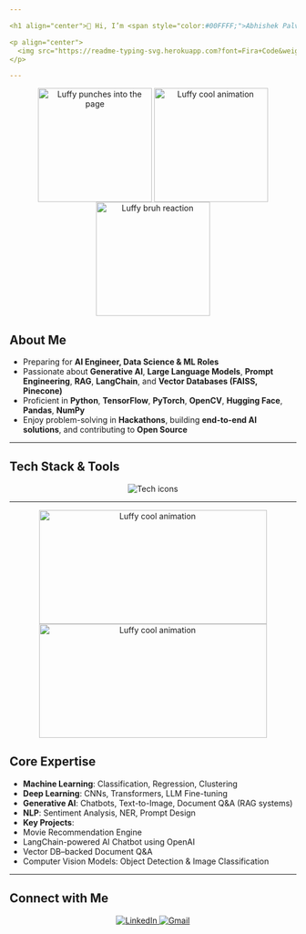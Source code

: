 ```yaml
---

<h1 align="center">👋 Hi, I’m <span style="color:#00FFFF;">Abhishek Palve</span></h1>

<p align="center">
  <img src="https://readme-typing-svg.herokuapp.com?font=Fira+Code&weight=600&size=24&duration=3000&pause=1000&color=00FFFF&center=true&vCenter=true&width=600&lines=AI+Engineer+|+GenAI+|+LLMs+|+LangChain+|+Deep+Learning" alt="Typing animation" />
</p>

---
```

<!-- Luffy Punch Animation (Left) -->
<p align="center">
  <img src="https://media1.tenor.com/m/EvV2yv9uuhEAAAAC/luffy-luffing.gif" alt="Luffy punches into the page" width="200" style="vertical-align: middle;" />
  
  <!-- Middle Animation (Luffy Stylish) -->
  <img src="https://media2.giphy.com/media/v1.Y2lkPTc5MGI3NjExenRzZDR6bmllNjNiYmNxNWd2Y3hmb3RmdXhwcmoxdmprNzZwMmMycSZlcD12MV9pbnRlcm5hbF9naWZfYnlfaWQmY3Q9Zw/iixdMr6cSURW/giphy.gif" alt="Luffy cool animation" width="200" style="vertical-align: middle;" />
  
  <!-- Luffy Bruh Reaction (Right) -->
  <img src="https://media1.tenor.com/m/dnfJcln1SwoAAAAC/luffy-bruh.gif" alt="Luffy bruh reaction" width="200" style="vertical-align: middle;" />
</p>

##  About Me

-  Preparing for **AI Engineer, Data Science & ML Roles**  
-  Passionate about **Generative AI**, **Large Language Models**, **Prompt Engineering**, **RAG**, **LangChain**, and **Vector Databases (FAISS, Pinecone)**  
-  Proficient in **Python**, **TensorFlow**, **PyTorch**, **OpenCV**, **Hugging Face**, **Pandas**, **NumPy**  
-  Enjoy problem-solving in **Hackathons**, building **end-to-end AI solutions**, and contributing to **Open Source**

---

##  Tech Stack & Tools

<p align="center">
  <img src="https://skillicons.dev/icons?i=python,pytorch,tensorflow,opencv,huggingface,github,git&perline=7" alt="Tech icons" />
</p>

---
<p align="center">
  <img src="https://media0.giphy.com/media/v1.Y2lkPTc5MGI3NjExZnI5aWcyb3Rsa2Z1enBwbDIza2thaXU3dmNzcDU1ZTlhb2w0eHp6aiZlcD12MV9pbnRlcm5hbF9naWZfYnlfaWQmY3Q9Zw/UTek0q3N8osh8agH4Y/giphy.gif" alt="Luffy cool animation" width="400" height="200" style="vertical-align: middle;" />
    <img src="https://media1.giphy.com/media/v1.Y2lkPTc5MGI3NjExZ2l6Zm5waTQ2Z3o2cTA1bnpoYm9lcWpsMGZvbmtpc2kxanF3aDB5eCZlcD12MV9pbnRlcm5hbF9naWZfYnlfaWQmY3Q9Zw/chkzV0Ygrdh1S/giphy.gif" alt="Luffy cool animation" width="400" height="200" style="vertical-align: middle;" />
</p>

  

##  Core Expertise

-  **Machine Learning**: Classification, Regression, Clustering  
-  **Deep Learning**: CNNs, Transformers, LLM Fine-tuning  
-  **Generative AI**: Chatbots, Text-to-Image, Document Q&A (RAG systems)  
-  **NLP**: Sentiment Analysis, NER, Prompt Design  
-  **Key Projects**:
  - Movie Recommendation Engine  
  - LangChain-powered AI Chatbot using OpenAI  
  - Vector DB–backed Document Q&A  
  - Computer Vision Models: Object Detection & Image Classification

---

##  Connect with Me

<p align="center">
  <a href="https://www.linkedin.com/in/abhishek-palve-652ba91b1/" target="_blank">
    <img src="https://img.shields.io/badge/LinkedIn-0077B5?style=for-the-badge&logo=linkedin&logoColor=white" alt="LinkedIn" />
  </a>
  
  <a href="mailto:abhishekpalve55@gmail.com">
    <img src="https://img.shields.io/badge/Gmail-D14836?style=for-the-badge&logo=gmail&logoColor=white" alt="Gmail" />
  </a>
</p>
